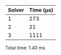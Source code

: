 |   Solver |   Time (µs) |
|----------|-------------|
|        1 |         273 |
|        2 |          21 |
|        3 |        1111 |
Total time: 1.40 ms
